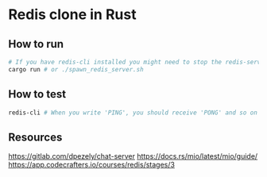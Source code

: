 # Redis clone in Rust
## How to run
```bash
# If you have redis-cli installed you might need to stop the redis-server beforehand
cargo run # or ./spawn_redis_server.sh
```
## How to test
```bash
redis-cli # When you write 'PING', you should receive 'PONG' and so on
```
## Resources
https://gitlab.com/dpezely/chat-server
https://docs.rs/mio/latest/mio/guide/
https://app.codecrafters.io/courses/redis/stages/3
